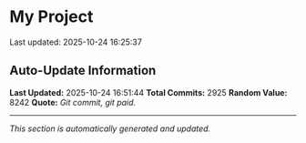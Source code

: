 # My Project


Last updated: 2025-10-24 16:25:37




















































































































































































































































































































































































































































































































































































































































































































































































































































































































































































































































































































































































































































































































































































































































































































































































































































































































































































































































































































































































































































































































































































































































































































































































































































































































































































































































































































































































































































































































































































































































































































































































































































































































































































































































## Auto-Update Information

**Last Updated:** 2025-10-24 16:51:44
**Total Commits:** 2925
**Random Value:** 8242
**Quote:** _Git commit, git paid._

---
_This section is automatically generated and updated._
